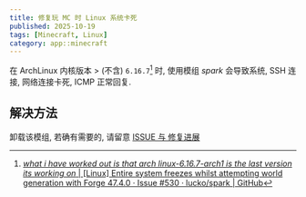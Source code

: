 ```yaml
---
title: 修复玩 MC 时 Linux 系统卡死
published: 2025-10-19
tags: [Minecraft, Linux]
category: app::minecraft
---
```


在 ArchLinux 内核版本 > (不含) `6.16.7`[^why-6-16-7] 时, 使用模组 *spark* 会导致系统, SSH 连接, 网络连接卡死, ICMP 正常回复.

## 解决方法
卸载该模组, 若确有需要的, 请留意 [ISSUE 与 修复进展](https://github.com/lucko/spark/issues/530)

[^why-6-16-7]: [*what i have worked out is that arch linux-6.16.7-arch1 is the last version its working on* | [Linux] Entire system freezes whilst attempting world generation with Forge 47.4.0 · Issue #530 · lucko/spark | GitHub](https://github.com/lucko/spark/issues/530#issuecomment-3368314370)